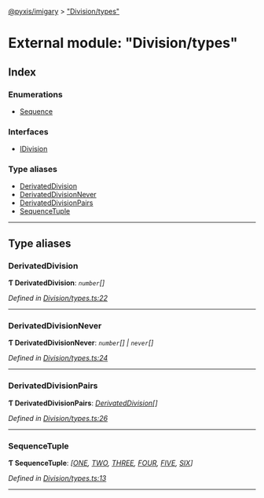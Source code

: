 [@pyxis/imigary](../README.md) > ["Division/types"](../modules/_division_types_.md)

# External module: "Division/types"

## Index

### Enumerations

* [Sequence](../enums/_division_types_.sequence.md)

### Interfaces

* [IDivision](../interfaces/_division_types_.idivision.md)

### Type aliases

* [DerivatedDivision](_division_types_.md#derivateddivision)
* [DerivatedDivisionNever](_division_types_.md#derivateddivisionnever)
* [DerivatedDivisionPairs](_division_types_.md#derivateddivisionpairs)
* [SequenceTuple](_division_types_.md#sequencetuple)

---

## Type aliases

<a id="derivateddivision"></a>

###  DerivatedDivision

**Ƭ DerivatedDivision**: *`number`[]*

*Defined in [Division/types.ts:22](https://github.com/creaux/pyxis/blob/42c6131/packages/imigary/src/Division/types.ts#L22)*

___
<a id="derivateddivisionnever"></a>

###  DerivatedDivisionNever

**Ƭ DerivatedDivisionNever**: *`number`[] | `never`[]*

*Defined in [Division/types.ts:24](https://github.com/creaux/pyxis/blob/42c6131/packages/imigary/src/Division/types.ts#L24)*

___
<a id="derivateddivisionpairs"></a>

###  DerivatedDivisionPairs

**Ƭ DerivatedDivisionPairs**: *[DerivatedDivision](_division_types_.md#derivateddivision)[]*

*Defined in [Division/types.ts:26](https://github.com/creaux/pyxis/blob/42c6131/packages/imigary/src/Division/types.ts#L26)*

___
<a id="sequencetuple"></a>

###  SequenceTuple

**Ƭ SequenceTuple**: *[[ONE](../enums/_division_types_.sequence.md#one), [TWO](../enums/_division_types_.sequence.md#two), [THREE](../enums/_division_types_.sequence.md#three), [FOUR](../enums/_division_types_.sequence.md#four), [FIVE](../enums/_division_types_.sequence.md#five), [SIX](../enums/_division_types_.sequence.md#six)]*

*Defined in [Division/types.ts:13](https://github.com/creaux/pyxis/blob/42c6131/packages/imigary/src/Division/types.ts#L13)*

___

